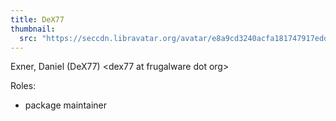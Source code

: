 ```yaml
---
title: DeX77
thumbnail:
  src: "https://seccdn.libravatar.org/avatar/e8a9cd3240acfa181747917eddc17adb"
---
```


Exner, Daniel (DeX77) &lt;dex77 at frugalware dot org&gt;

Roles:
* package maintainer
